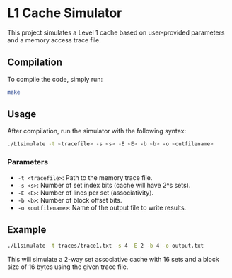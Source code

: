 # L1 Cache Simulator

This project simulates a Level 1 cache based on user-provided parameters and a memory access trace file.

## Compilation

To compile the code, simply run:

```bash
make
```

## Usage

After compilation, run the simulator with the following syntax:

```bash
./L1simulate -t <tracefile> -s <s> -E <E> -b <b> -o <outfilename>
```

### Parameters

- `-t <tracefile>`: Path to the memory trace file.
- `-s <s>`: Number of set index bits (cache will have 2^s sets).
- `-E <E>`: Number of lines per set (associativity).
- `-b <b>`: Number of block offset bits.
- `-o <outfilename>`: Name of the output file to write results.

## Example

```bash
./L1simulate -t traces/trace1.txt -s 4 -E 2 -b 4 -o output.txt
```

This will simulate a 2-way set associative cache with 16 sets and a block size of 16 bytes using the given trace file.
